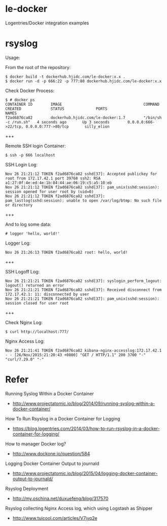 le-docker
=========

Logentries/Docker integration examples

rsyslog
===

Usage:

From the root of the repository:

    $ docker build -t dockerhub.hjidc.com/le-docker:x.x .
    $ docker run -d -p 666:22 -p 777:80 dockerhub.hjidc.com/le-docker:x.x

Check Docker Process:

    $ # docker ps
    CONTAINER ID        IMAGE                                    COMMAND                CREATED             STATUS              PORTS                                          NAMES
    f2ad6876ca82        dockerhub.hjidc.com/le-docker:1.7        "/bin/sh -c /run.sh"   4 seconds ago       Up 3 seconds        0.0.0.0:666->22/tcp, 0.0.0.0:777->80/tcp       silly_elion                   

+++

Remote SSH login Container:

    $ ssh -p 666 localhost

SSH Login Log:

    Nov 26 21:21:12 TOKEN f2ad6876ca82 sshd[37]: Accepted publickey for root from 172.17.42.1 port 39768 ssh2: RSA a1:27:0f:4e:ed:4e:1b:84:44:ae:06:19:c5:a5:10:eb
    Nov 26 21:21:12 TOKEN f2ad6876ca82 sshd[37]: pam_unix(sshd:session): session opened for user root by (uid=0)
    Nov 26 21:21:12 TOKEN f2ad6876ca82 sshd[37]: pam_lastlog(sshd:session): unable to open /var/log/btmp: No such file or directory

+++

And to log some data:

    # logger 'hello, world!'

Logger Log:

    Nov 26 21:26:13 TOKEN f2ad6876ca82 root: hello, world!

+++

SSH Logoff Log:

    Nov 26 21:21:21 TOKEN f2ad6876ca82 sshd[37]: syslogin_perform_logout: logout() returned an error
    Nov 26 21:21:21 TOKEN f2ad6876ca82 sshd[37]: Received disconnect from 172.17.42.1: 11: disconnected by user
    Nov 26 21:21:21 TOKEN f2ad6876ca82 sshd[37]: pam_unix(sshd:session): session closed for user root

+++

Check Nginx Log:

    $ curl http://localhost:777/

Nginx Access Log:

    Nov 26 21:21:41 TOKEN f2ad6876ca82 kibana-nginx-accesslog:172.17.42.1 - - [26/Nov/2015:21:20:43 +0800] "GET / HTTP/1.1" 200 3700 "-" "curl/7.29.0" "-"

Refer
===

Running Syslog Within a Docker Container
 - http://www.projectatomic.io/blog/2014/09/running-syslog-within-a-docker-container/

How To Run Rsyslog in a Docker Container for Logging
 - https://blog.logentries.com/2014/03/how-to-run-rsyslog-in-a-docker-container-for-logging/

How to manager Docker log?
 - http://www.dockone.io/question/584

Logging Docker Container Output to journald
 - http://www.projectatomic.io/blog/2015/04/logging-docker-container-output-to-journald/

Rsyslog Deployment
 - http://my.oschina.net/duxuefeng/blog/317570

Rsyslog collecting Nginx Access log, which using Logstash as Shipper
 - http://www.tuicool.com/articles/V7jyq2e
